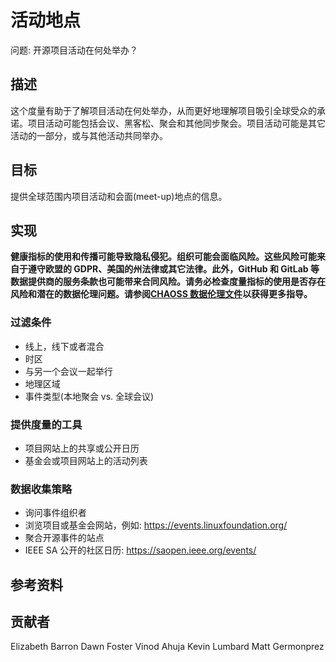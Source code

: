 # 活动地点

问题: 开源项目活动在何处举办？

## 描述
这个度量有助于了解项目活动在何处举办，从而更好地理解项目吸引全球受众的承诺。项目活动可能包括会议、黑客松、聚会和其他同步聚会。项目活动可能是其它活动的一部分，或与其他活动共同举办。

## 目标
提供全球范围内项目活动和会面(meet-up)地点的信息。

## 实现

__健康指标的使用和传播可能导致隐私侵犯。组织可能会面临风险。这些风险可能来自于遵守欧盟的 GDPR、美国的州法律或其它法律。此外，GitHub 和 GitLab 等数据提供商的服务条款也可能带来合同风险。请务必检查度量指标的使用是否存在风险和潜在的数据伦理问题。请参阅[CHAOSS 数据伦理文件](https://github.com/chaoss/metrics/tree/main/resources)以获得更多指导。__

### 过滤条件
* 线上，线下或者混合
* 时区
* 与另一个会议一起举行
* 地理区域
* 事件类型(本地聚会 vs. 全球会议)

### 提供度量的工具
* 项目网站上的共享或公开日历
* 基金会或项目网站上的活动列表
### 数据收集策略
* 询问事件组织者
* 浏览项目或基金会网站，例如: https://events.linuxfoundation.org/
* 聚合开源事件的站点
* IEEE SA 公开的社区日历: https://saopen.ieee.org/events/

## 参考资料

## 贡献者
Elizabeth Barron
Dawn Foster
Vinod Ahuja
Kevin Lumbard
Matt Germonprez
